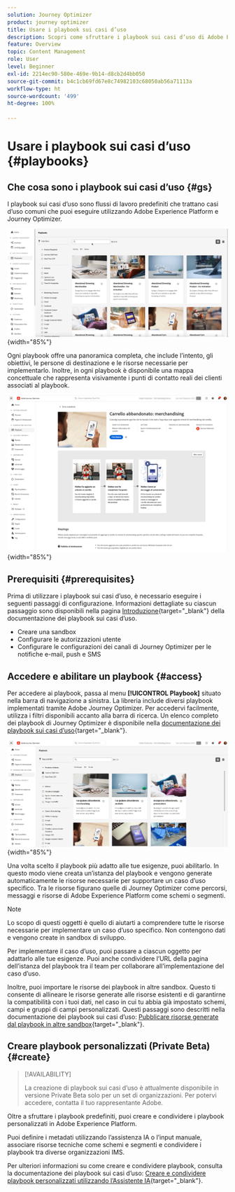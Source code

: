 ```yaml
---
solution: Journey Optimizer
product: journey optimizer
title: Usare i playbook sui casi d’uso
description: Scopri come sfruttare i playbook sui casi d’uso di Adobe Experience Platform con Adobe Journey Optimizer.
feature: Overview
topic: Content Management
role: User
level: Beginner
exl-id: 2214ec90-580e-469e-9b14-d8cb2d4bb050
source-git-commit: b4c1cb69fd67e8c74982103c68050ab56a71113a
workflow-type: ht
source-wordcount: '499'
ht-degree: 100%

---
```


# Usare i playbook sui casi d’uso {#playbooks}

## Che cosa sono i playbook sui casi d’uso {#gs}

I playbook sui casi d’uso sono flussi di lavoro predefiniti che trattano casi d’uso comuni che puoi eseguire utilizzando Adobe Experience Platform e Journey Optimizer.

![immagine animata che mostra i playbook sui casi d’uso](../rn/assets/do-not-localize/playbooks.gif){width="85%"}

Ogni playbook offre una panoramica completa, che include l’intento, gli obiettivi, le persone di destinazione e le risorse necessarie per implementarlo. Inoltre, in ogni playbook è disponibile una mappa concettuale che rappresenta visivamente i punti di contatto reali dei clienti associati al playbook.

![Playbook del carrello abbandonato visualizzato nella vista scopri playbook](assets/playbooks-detail.png){width="85%"}

## Prerequisiti {#prerequisites}

Prima di utilizzare i playbook sui casi d’uso, è necessario eseguire i seguenti passaggi di configurazione. Informazioni dettagliate su ciascun passaggio sono disponibili nella pagina [Introduzione](https://experienceleague.adobe.com/docs/experience-platform/use-case-playbooks/playbooks/get-started.html?lang=it){target="_blank"} della documentazione dei playbook sui casi d’uso.

* Creare una sandbox
* Configurare le autorizzazioni utente
* Configurare le configurazioni dei canali di Journey Optimizer per le notifiche e-mail, push e SMS

## Accedere e abilitare un playbook {#access}

Per accedere ai playbook, passa al menu **[!UICONTROL Playbook]** situato nella barra di navigazione a sinistra. La libreria include diversi playbook implementati tramite Adobe Journey Optimizer. Per accedervi facilmente, utilizza i filtri disponibili accanto alla barra di ricerca. Un elenco completo dei playbook di Journey Optimizer è disponibile nella [documentazione dei playbook sui casi d’uso](https://experienceleague.adobe.com/docs/experience-platform/use-case-playbooks/playbooks/playbooks-list.html?lang=it){target="_blank"}.

![Elenco dei playbook con riquadro filtri aperto](assets/playbooks-filter.png){width="85%"}

Una volta scelto il playbook più adatto alle tue esigenze, puoi abilitarlo. In questo modo viene creata un’istanza del playbook e vengono generate automaticamente le risorse necessarie per supportare un caso d’uso specifico. Tra le risorse figurano quelle di Journey Optimizer come percorsi, messaggi e risorse di Adobe Experience Platform come schemi o segmenti.

>[!NOTE]
>
>Lo scopo di questi oggetti è quello di aiutarti a comprendere tutte le risorse necessarie per implementare un caso d’uso specifico. Non contengono dati e vengono create in sandbox di sviluppo.

Per implementare il caso d’uso, puoi passare a ciascun oggetto per adattarlo alle tue esigenze. Puoi anche condividere l’URL della pagina dell’istanza del playbook tra il team per collaborare all’implementazione del caso d’uso.

Inoltre, puoi importare le risorse dei playbook in altre sandbox. Questo ti consente di allineare le risorse generate alle risorse esistenti e di garantirne la compatibilità con i tuoi dati, nel caso in cui tu abbia già impostato schemi, campi e gruppi di campi personalizzati. Questi passaggi sono descritti nella documentazione dei playbook sui casi d’uso: [Pubblicare risorse generate dal playbook in altre sandbox](https://experienceleague.adobe.com/docs/experience-platform/use-case-playbooks/playbooks/data-awareness.html?lang=it){target="_blank"}.

## Creare playbook personalizzati (Private Beta) {#create}

>[!AVAILABILITY]
>
>La creazione di playbook sui casi d’uso è attualmente disponibile in versione Private Beta solo per un set di organizzazioni. Per potervi accedere, contatta il tuo rappresentante Adobe.

Oltre a sfruttare i playbook predefiniti, puoi creare e condividere i playbook personalizzati in Adobe Experience Platform.

Puoi definire i metadati utilizzando l’assistenza IA o l’input manuale, associare risorse tecniche come schemi e segmenti e condividere i playbook tra diverse organizzazioni IMS.

Per ulteriori informazioni su come creare e condividere playbook, consulta la documentazione dei playbook sui casi d’uso: [Creare e condividere playbook personalizzati utilizzando l’Assistente IA](https://experienceleague.adobe.com/docs/experience-platform/use-case-playbooks/playbooks/author.html?lang=it#sharing-playbooks-sandboxes){target="_blank"}.
